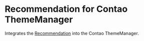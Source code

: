 # Recommendation for Contao ThemeManager

Integrates the [Recommendation](https://github.com/oveleon/contao-recommendation-bundle) into the Contao ThemeManager.
